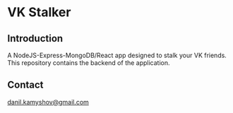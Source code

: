 # VK Stalker

## Introduction

A NodeJS-Express-MongoDB/React app designed to stalk your VK friends. This repository contains the backend of the application.

## Contact

danil.kamyshov@gmail.com
